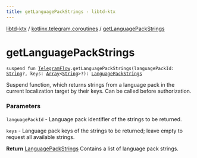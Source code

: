 ```yaml
---
title: getLanguagePackStrings - libtd-ktx
---
```


[libtd-ktx](../index.html) / [kotlinx.telegram.coroutines](index.html) / [getLanguagePackStrings](./get-language-pack-strings.html)

# getLanguagePackStrings

`suspend fun `[`TelegramFlow`](../kotlinx.telegram.core/-telegram-flow/index.html)`.getLanguagePackStrings(languagePackId: `[`String`](https://kotlinlang.org/api/latest/jvm/stdlib/kotlin/-string/index.html)`?, keys: `[`Array`](https://kotlinlang.org/api/latest/jvm/stdlib/kotlin/-array/index.html)`<`[`String`](https://kotlinlang.org/api/latest/jvm/stdlib/kotlin/-string/index.html)`>?): `[`LanguagePackStrings`](https://tdlibx.github.io/td/docs/org/drinkless/td/libcore/telegram/TdApi/LanguagePackStrings.html)

Suspend function, which returns strings from a language pack in the current localization target
by their keys. Can be called before authorization.

### Parameters

`languagePackId` - Language pack identifier of the strings to be returned.

`keys` - Language pack keys of the strings to be returned; leave empty to request all
available strings.

**Return**
[LanguagePackStrings](https://tdlibx.github.io/td/docs/org/drinkless/td/libcore/telegram/TdApi/LanguagePackStrings.html) Contains a list of language pack strings.

